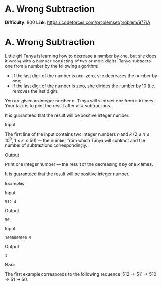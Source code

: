 # A. Wrong Subtraction 
**Difficulty**: 800 
**Link**: https://codeforces.com/problemset/problem/977/A

# A. Wrong Subtraction
Little girl Tanya is learning how to decrease a number by one, but she does it
wrong with a number consisting of two or more digits. Tanya subtracts one from
a number by the following algorithm:

  * if the last digit of the number is non-zero, she decreases the number by one; 
  * if the last digit of the number is zero, she divides the number by 10 (i.e. removes the last digit). 

You are given an integer number $n$. Tanya will subtract one from it
$k$ times. Your task is to print the result after all $k$
subtractions.

It is guaranteed that the result will be positive integer number.

Input

The first line of the input contains two integer numbers $n$ and $k$
($2 \le n \le 10^9$, $1 \le k \le 50$) — the number from which Tanya
will subtract and the number of subtractions correspondingly.

Output

Print one integer number — the result of the decreasing $n$ by one $k$
times.

It is guaranteed that the result will be positive integer number.

Examples

Input

    
    
    512 4  
    

Output

    
    
    50  
    

Input

    
    
    1000000000 9  
    

Output

    
    
    1  
    

Note

The first example corresponds to the following sequence: $512 \rightarrow
511 \rightarrow 510 \rightarrow 51 \rightarrow 50$.

